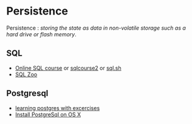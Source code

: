 Persistence
===========

Persistence : _storing the state as data in non-volatile storage such as a hard drive or flash memory_.

SQL
---

- [Online SQL course](http://www.sqlcourse.com/) or [sqlcourse2](http://www.sqlcourse2.com/) or [sql.sh](http://sql.sh/)
- [SQL Zoo](http://sqlzoo.net/)

Postgresql
----------

* [learning postgres with excercises](http://pgexercises.com) 
* [Install PostgreSql on OS X](http://postgresapp.com/)
